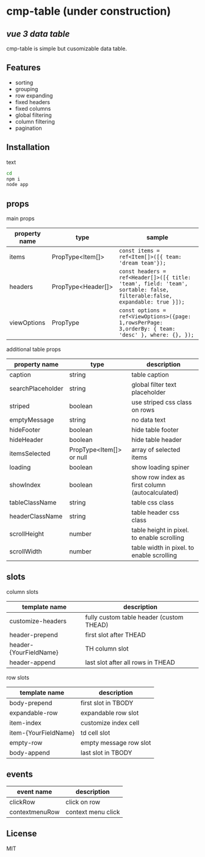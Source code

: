 # cmp-table (under construction)

## _vue 3 data table_

cmp-table is simple but cusomizable data table.

## Features

- sorting
- grouping
- row expanding
- fixed headers
- fixed columns
- global filtering
- column filtering
- pagination

## Installation

text

```sh
cd 
npm i
node app
```

## props

main props

| property name | type | sample |
| ------ | ------ | ------ |
| items | PropType<Item[]> |  ```const items = ref<Item[]>([{ team: 'dream team'});``` |
| headers | PropType<Header[]> | ```const headers = ref<Header[]>([{ title: 'team', field: 'team', sortable: false, filterable:false, expandable: true }]);```|
| viewOptions | PropType<ViewOptions> |  ```const options = ref<ViewOptions>({page: 1,rowsPerPage: 3,orderBy: { team: 'desc' }, where: {}, });```|

additional table props

| property name | type | description |
| ------ | ------ | ------ |
| caption | string | table caption |
| searchPlaceholder | string | global filter text placeholder |
| striped | boolean | use striped css class on rows |
|emptyMessage| string | no data text|
|hideFooter|boolean| hide table footer|
|hideHeader| boolean | hide table header|
|itemsSelected| PropType<Item[]> or null | array of selected items |
|loading|boolean| show loading spiner|
|showIndex|boolean| show row index as first column (autocalculated)|
|tableClassName| string| table css class|
|headerClassName|string| table header css class|
|scrollHeight|number| table height in pixel. to enable scrolling|
|scrollWidth|number| table width in pixel. to enable scrolling|

## slots

column slots

| template name | description |
| ------ | ------ |
| customize-headers | fully custom table header (custom THEAD) |
| header-prepend | first slot after THEAD |
| header-{YourFieldName} | TH column slot |
| header-append | last slot after all rows in THEAD |

row slots

| template name | description |
| ------ | ------ |
| body-prepend | first slot in TBODY  |
| expandable-row| expandable row slot|
| item-index| customize index cell |
| item-{YourFieldName}| td cell slot|
| empty-row| empty message row slot|
| body-append| last slot in TBODY|

## events

| event name | description |
| ------ | ------ |
|clickRow| click on row|
|contextmenuRow| context menu click|

## License

MIT
